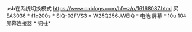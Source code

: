 usb在系统切换模式
https://www.cnblogs.com/hfwz/p/16168087.html
买 
EA3036 *
f1c200s *
SIQ-02FVS3  *
W25Q256JWEIQ *
电池
屏幕 *
10u
104
屏幕连接器 *
铜柱*

